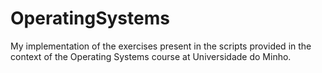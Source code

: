 # OperatingSystems
My implementation of the exercises present in the scripts provided in the context
of the Operating Systems course at Universidade do Minho.
